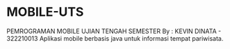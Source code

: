 # MOBILE-UTS
PEMROGRAMAN MOBILE UJIAN TENGAH SEMESTER 
By : KEVIN DINATA - 322210013
Aplikasi mobile berbasis java untuk informasi tempat pariwisata.
